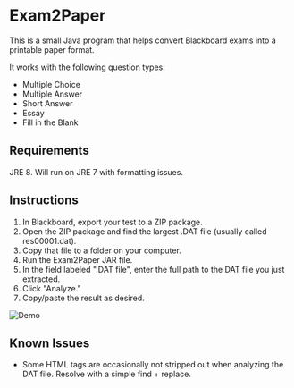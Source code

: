 # Exam2Paper

This is a small Java program that helps convert Blackboard exams into a printable paper format.

It works with the following question types:

* Multiple Choice
* Multiple Answer
* Short Answer
* Essay
* Fill in the Blank

## Requirements

JRE 8. Will run on JRE 7 with formatting issues.

## Instructions

1. In Blackboard, export your test to a ZIP package.
2. Open the ZIP package and find the largest .DAT file (usually called res00001.dat).
3. Copy that file to a folder on your computer.
4. Run the Exam2Paper JAR file.
5. In the field labeled ".DAT file", enter the full path to the DAT file you just extracted.
6. Click "Analyze."
7. Copy/paste the result as desired.

![Demo](http://i.imgur.com/0S1Je3C.png)

## Known Issues

* Some HTML tags are occasionally not stripped out when analyzing the DAT file. Resolve with a simple find + replace.



